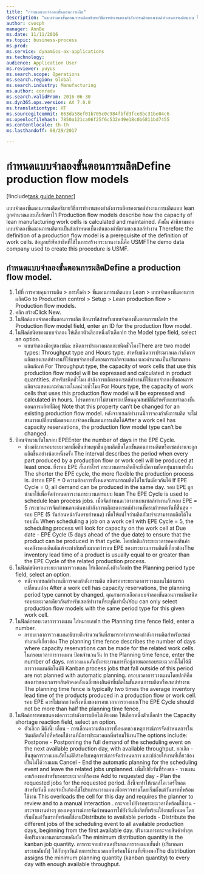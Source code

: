 ```yaml
--- 
title: "กำหนดแบบจำลองขั้นตอนการผลิต"
description: "แบบจำลองขั้นตอนการผลิตอธิบายวิธีการทำงานของกำลังการผลิตของเซลล์ทำงานการผลิตแบบ lean ถูกคำนวณและเก็บรักษาไว้ "
author: cvocph
manager: AnnBe
ms.date: 11/11/2016
ms.topic: business-process
ms.prod: 
ms.service: dynamics-ax-applications
ms.technology: 
audience: Application User
ms.reviewer: yuyus
ms.search.scope: Operations
ms.search.region: Global
ms.search.industry: Manufacturing
ms.author: conradv
ms.search.validFrom: 2016-06-30
ms.dyn365.ops.version: AX 7.0.0
ms.translationtype: HT
ms.sourcegitcommit: 663da58ef01b705c0c984fbfd3fce8bc31be04c6
ms.openlocfilehash: 7850a121ca06f25f6c532e49e18c0b6811bd7455
ms.contentlocale: th-th
ms.lasthandoff: 08/29/2017

---
```

# <a name="define-production-flow-models"></a><span data-ttu-id="645b1-103">กำหนดแบบจำลองขั้นตอนการผลิต</span><span class="sxs-lookup"><span data-stu-id="645b1-103">Define production flow models</span></span>

[!include[task guide banner](../../includes/task-guide-banner.md)]

<span data-ttu-id="645b1-104">แบบจำลองขั้นตอนการผลิตอธิบายวิธีการทำงานของกำลังการผลิตของเซลล์ทำงานการผลิตแบบ lean ถูกคำนวณและเก็บรักษาไว้ </span><span class="sxs-lookup"><span data-stu-id="645b1-104">Production flow models describe how the capacity of lean manufacturing work cells is calculated and maintained.</span></span> <span data-ttu-id="645b1-105">ดังนั้น คำนิยามของแบบจำลองขั้นตอนการผลิตจะเป็นข้อกำหนดเบื้องต้นของคำนิยามของเซลล์ทำงาน </span><span class="sxs-lookup"><span data-stu-id="645b1-105">Therefore the definition of a production flow model is a prerequisite of the definition of work cells.</span></span> <span data-ttu-id="645b1-106">ข้อมูลบริษัทสาธิตที่ใช้ในการสร้างกระบวนงานนี้คือ USMF</span><span class="sxs-lookup"><span data-stu-id="645b1-106">The demo data company used to create this procedure is USMF.</span></span>


## <a name="define-a-production-flow-model"></a><span data-ttu-id="645b1-107">กำหนดแบบจำลองขั้นตอนการผลิต</span><span class="sxs-lookup"><span data-stu-id="645b1-107">Define a production flow model.</span></span> 
1. <span data-ttu-id="645b1-108">ไปที่ การควบคุมการผลิต > การตั้งค่า > ขั้นตอนการผลิตแบบ Lean > แบบจำลองขั้นตอนการผลิต</span><span class="sxs-lookup"><span data-stu-id="645b1-108">Go to Production control > Setup > Lean production flow > Production flow models.</span></span>
2. <span data-ttu-id="645b1-109">คลิก สร้าง</span><span class="sxs-lookup"><span data-stu-id="645b1-109">Click New.</span></span>
3. <span data-ttu-id="645b1-110">ในฟิลด์แบบจำลองขั้นตอนการผลิต ป้อนรหัสสำหรับแบบจำลองขั้นตอนการผลิต</span><span class="sxs-lookup"><span data-stu-id="645b1-110">In the Production flow model field, enter an ID for the production flow model.</span></span>
4. <span data-ttu-id="645b1-111">ในฟิลด์ชนิดของแบบจำลอง ให้เลือกตัวเลือกหนึ่งตัวเลือก</span><span class="sxs-lookup"><span data-stu-id="645b1-111">In the Model type field, select an option.</span></span>
    * <span data-ttu-id="645b1-112">แบบจำลองมีอยู่สองชนิด: ชนิดการประมวลผลและชนิดชั่วโมง</span><span class="sxs-lookup"><span data-stu-id="645b1-112">There are two model types: Throughput type and Hours type.</span></span> <span data-ttu-id="645b1-113">สำหรับชนิดการประมวลผล กำลังการผลิตของเซลล์ทำงานที่ใช้แบบจำลองขั้นตอนการผลิตจะแสดง และคำนวณเป็นปริมาณของผลิตภัณฑ์ </span><span class="sxs-lookup"><span data-stu-id="645b1-113">For Throughput type, the capacity of work cells that use this production flow model will be expressed and calculated in product quantities.</span></span> <span data-ttu-id="645b1-114">สำหรับชนิดชั่วโมง กำลังการผลิตของเซลล์ทำงานที่ใช้แบบจำลองขั้นตอนการผลิตจะแสดงและคำนวณในหน่วยชั่วโมง </span><span class="sxs-lookup"><span data-stu-id="645b1-114">For Hours type, the capacity of work cells that uses this production flow model will be expressed and calculated in hours.</span></span> <span data-ttu-id="645b1-115">โปรดทราบว่าไม่สามารถเปลี่ยนคุณสมบัตินี้สำหรับแบบจำลองขั้นตอนการผลิตที่มีอยู่ </span><span class="sxs-lookup"><span data-stu-id="645b1-115">Note that this property can’t be changed for an existing production flow model.</span></span> <span data-ttu-id="645b1-116">หลังจากเซลล์ทำงานมีการจองกำลังการผลิต จะไม่สามารถเปลี่ยนชนิดของแบบจำลองขั้นตอนการผลิตได้</span><span class="sxs-lookup"><span data-stu-id="645b1-116">After a work cell has capacity reservations, the production flow model type can’t be changed.</span></span>  
5. <span data-ttu-id="645b1-117">ป้อนจำนวนวันในรอบ EPE</span><span class="sxs-lookup"><span data-stu-id="645b1-117">Enter the number of days in the EPE Cycle.</span></span>
    * <span data-ttu-id="645b1-118">ช่วงอธิบายรอบระยะเวลาเมื่อชิ้นส่วนทุกชิ้นถูกผลิตขึ้นโดยขั้นตอนการผลิตหรือเซลล์งานจะถูกผลิตขึ้นอย่างน้อยหนึ่งครั้ง </span><span class="sxs-lookup"><span data-stu-id="645b1-118">The interval describes the period when every part produced by a production flow or work cell will be produced at least once.</span></span> <span data-ttu-id="645b1-119">ยิ่งรอบ EPE สั้นเท่าไหร่ กระบวนการผลิตก็จะยิ่งมีความยืดหยุ่นมากเท่านั้น </span><span class="sxs-lookup"><span data-stu-id="645b1-119">The shorter the EPE cycle, the more flexible the production process is.</span></span> <span data-ttu-id="645b1-120">ถ้ารอบ EPE = 0 ความต้องการทั้งหมดจะสามารถผลิตได้ในวันเดียวกันได้ </span><span class="sxs-lookup"><span data-stu-id="645b1-120">If EPE Cycle = 0, all demand can be produced in the same day.</span></span> <span data-ttu-id="645b1-121">รอบ EPE ถูกนำมาใช้เพื่อจัดกำหนดการงานกระบวนการแบบ lean </span><span class="sxs-lookup"><span data-stu-id="645b1-121">The EPE Cycle is used to schedule lean process jobs.</span></span> <span data-ttu-id="645b1-122">เมื่อจัดกำหนดเวลางานบนเซลล์ทำงานกับรอบ EPE = 5 กระบวนการจัดกำหนดจะค้นหากำลังการผลิตของเซลล์ทำงานที่ครบกำหนดวันที่สิ้นสุด - รอบ EPE (5 วันก่อนหน้าวันครบกำหนด) เพื่อให้แน่ใจว่าผลิตภัณฑ์จะสามารถผลิตได้ในรอบนั้น </span><span class="sxs-lookup"><span data-stu-id="645b1-122">When scheduling a job on a work cell with EPE Cycle = 5, the scheduling process will look for capacity on the work cell at Due date - EPE Cycle (5 days ahead of the due date) to ensure that the product can be produced in that cycle.</span></span> <span data-ttu-id="645b1-123">โดยปกติแล้วระยะเวลารอคอยสินค้าคงคลังของผลิตภัณฑ์จะเท่ากับหรือมากกว่ารอบ EPE ของกระบวนการผลิตที่เกี่ยวข้อง</span><span class="sxs-lookup"><span data-stu-id="645b1-123">The inventory lead time of a product is usually equal to or greater than the EPE Cycle of the related production process.</span></span>  
6. <span data-ttu-id="645b1-124">ในฟิลด์ชนิดรอบระยะเวลาการวางแผน ให้เลือกหนึ่งตัวเลือก</span><span class="sxs-lookup"><span data-stu-id="645b1-124">In the Planning period type field, select an option.</span></span>
    * <span data-ttu-id="645b1-125">หลังจากเซลล์ทำงานมีการจองกำลังการผลิต ชนิดรอบระยะเวลาการวางแผนไม่สามารถเปลี่ยนแปลง </span><span class="sxs-lookup"><span data-stu-id="645b1-125">After a work cell has capacity reservations, the planning period type cannot by changed.</span></span> <span data-ttu-id="645b1-126">คุณสามารถเลือกแบบจำลองขั้นตอนการผลิตชนิดรอบระยะเวลาเดียวกันสำหรับเซลล์ทำงานที่ระบุนี้เท่านั้น</span><span class="sxs-lookup"><span data-stu-id="645b1-126">You can only select production flow models with the same period type for this given work cell.</span></span>  
7. <span data-ttu-id="645b1-127">ในฟิลด์กรอบเวลาการวางแผน ใส่หมายเลข</span><span class="sxs-lookup"><span data-stu-id="645b1-127">In the Planning time fence field, enter a number.</span></span>
    * <span data-ttu-id="645b1-128">กรอบเวลาการวางแผนอธิบายถึงจำนวนวันที่สามารถทำการจองกำลังการผลิตสำหรับเซลล์ทำงานที่เกี่ยวข้อง </span><span class="sxs-lookup"><span data-stu-id="645b1-128">The planning time fence describes the number of days where capacity reservations can be made for the related work cells.</span></span> <span data-ttu-id="645b1-129">ในกรอบเวลาการวางแผน ป้อนจำนวนวัน </span><span class="sxs-lookup"><span data-stu-id="645b1-129">In the Planning time fence, enter the number of days.</span></span>   <span data-ttu-id="645b1-130">การวางแผนคัมบังกระบวนการที่อยู่ภายนอกรอบระยะเวลานี้ไม่ได้มีการวางแผนอัตโนมัติ </span><span class="sxs-lookup"><span data-stu-id="645b1-130">Kanban process jobs that fall outside of this period are not planned with automatic planning.</span></span> <span data-ttu-id="645b1-131">กรอบเวลาการวางแผนโดยปกติคือสองเท่าของเวลารอสินค้าคงคลังเฉลี่ยของสินค้าที่ผลิตในขั้นตอนการผลิตหรือเซลล์ทำงาน </span><span class="sxs-lookup"><span data-stu-id="645b1-131">The planning time fence is typically two times the average inventory lead time of the products produced in a production flow or work cell.</span></span> <span data-ttu-id="645b1-132">รอบ EPE ควรไม่มากกว่าครึ่งหนึ่งของกรอบเวลาการวางแผน</span><span class="sxs-lookup"><span data-stu-id="645b1-132">The EPE Cycle should not be more than half the planning time fence.</span></span>     
8. <span data-ttu-id="645b1-133">ในฟิลด์การตอบสนองต่อภาวะกำลังการผลิตไม่เพียงพอ ให้เลือกหนึ่งตัวเลือก</span><span class="sxs-lookup"><span data-stu-id="645b1-133">In the Capacity shortage reaction field, select an option.</span></span>
    * <span data-ttu-id="645b1-134">ตัวเลือก มีดังนี้:   เลื่อน - การเลื่อนความต้องการทั้งหมดของเหตุการณ์การจัดกำหนดการในวันผลิตถัดไปที่พร้อมใช้งานที่มีการประมวลผลที่พร้อมใช้งาน</span><span class="sxs-lookup"><span data-stu-id="645b1-134">The options include:   Postpone - Postponing the full demand of the scheduling event on the next available production day, with available throughput.</span></span> <span data-ttu-id="645b1-135">ยกเลิก - สิ้นสุดการวางแผนอัตโนมัติสำหรับเหตุการณ์การจัดกำหนดการ และปล่อยให้งานที่เกี่ยวข้องเป็นไม่ได้วางแผน </span><span class="sxs-lookup"><span data-stu-id="645b1-135">Cancel - End the automatic planning for the scheduling event and leave the related jobs unplanned.</span></span>   <span data-ttu-id="645b1-136">เพิ่มไปยังวันที่ร้องขอ - วางแผนงานร้องขอสำหรับรอบระยะเวลาที่ร้องขอ </span><span class="sxs-lookup"><span data-stu-id="645b1-136">Add to requested day - Plan the requested jobs for the requested period.</span></span> <span data-ttu-id="645b1-137">สิ่งนี้จะทำให้เซลล์โอเวอร์โหลดสำหรับวันนี้ และจำเป็นต้องใช้โปรแกรมวางแผนเพื่อตรวจทานโดยเริ่มตั้งแต่วันแรกที่พร้อมใช้งาน </span><span class="sxs-lookup"><span data-stu-id="645b1-137">This overloads the cell for this day and requires the planner to review and to a manual interaction .</span></span>   <span data-ttu-id="645b1-138">กระจายไปยังรอบระยะเวลาที่พร้อมใช้งาน - กระจายงานต่างๆ ของเหตุการณ์การจัดกำหนดการไปยังวันที่ผลิตที่พร้อมใช้งานทั้งหมด โดยเริ่มตั้งแต่วันแรกที่พร้อมใช้งาน</span><span class="sxs-lookup"><span data-stu-id="645b1-138">Distribute to available periods - Distribute the different jobs of the scheduling event to all available production days, beginning from the first available day.</span></span> <span data-ttu-id="645b1-139">ปริมาณการกระจายสินค้าต่ำสุดคือปริมาณงานตามระบบคัมบัง </span><span class="sxs-lookup"><span data-stu-id="645b1-139">The minimum distribution quantity is the kanban job quantity.</span></span> <span data-ttu-id="645b1-140">การกระจายกำหนดปริมาณการวางแผนขั้นต่ำ (ปริมาณตามระบบคัมบัง) ให้กับทุกวันด้วยการประมวลผลที่พร้อมใช้งานที่เพียงพอ</span><span class="sxs-lookup"><span data-stu-id="645b1-140">The distribution assigns the minimum planning quantity (kanban quantity) to every day with enough available throughput.</span></span>  


